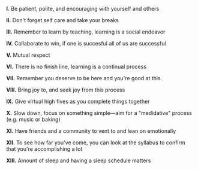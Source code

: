 **I.** Be patient, polite, and encouraging with yourself and others

**II.** Don't forget self care and take your breaks

**III.** Remember to learn by teaching, learning is a social endeavor

**IV.** Collaborate to win, if one is succesful all of us are successful

**V.** Mutual respect

**VI.** There is no finish line, learning is a continual process

**VII.** Remember you deserve to be here and you're good at this

**VIII.** Bring joy to, and seek joy from this process

**IX.** Give virtual high fives as you complete things together

**X.** Slow down, focus on something simple—aim for a "medidative" process (e.g. music or baking)

**XI.** Have friends and a community to vent to and lean on emotionally

**XII.** To see how far you've come, you can look at the syllabus to confirm that you're accomplishing a lot

**XIII.** Amount of sleep and having a sleep schedule matters
